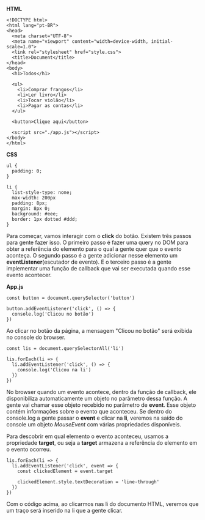 **HTML**
~~~
<!DOCTYPE html>
<html lang="pt-BR">
<head>
  <meta charset="UTF-8">
  <meta name="viewport" content="width=device-width, initial-scale=1.0">
  <link rel="stylesheet" href="style.css">
  <title>Document</title>
</head>
<body>
  <h1>Todos</h1>

  <ul>
    <li>Comprar frangos</li>
    <li>Ler livro</li>
    <li>Tocar violão</li>
    <li>Pagar as contas</li>
  </ul>

  <button>Clique aqui</button>

  <script src="./app.js"></script>
</body>
</html>
~~~

**CSS**
~~~
ul {
  padding: 0;
}

li {
  list-style-type: none;
  max-width: 200px
  padding: 8px;
  margin: 8px 0;
  background: #eee;
  border: 1px dotted #ddd;
}
~~~

Para começar, vamos interagir com o **click** do botão. Existem três passos para gente fazer isso. O primeiro passo é fazer uma query no DOM para obter a referência do elemento para o qual a gente quer que o evento aconteça. O segundo passo é a gente adicionar nesse elemento um **eventListener**(escutador de evento). E o terceiro passo é a gente implementar uma função de callback que vai ser executada quando esse evento acontecer.

**App.js**
~~~
const button = document.querySelector('button')

button.addEventListener('click', () => {
  console.log('Clicou no botão')
})
~~~

Ao clicar no botão da página, a mensagem "Clicou no botão" será exibida no console do browser.

~~~
const lis = document.querySelectorAll('li')

lis.forEach(li => {
  li.addEventListener('click', () => {
    console.log('Clicou na li')
  })
})
~~~

No browser quando um evento acontece, dentro da função de callback, ele disponibiliza automaticamente um objeto no parâmetro dessa função. A gente vai chamar esse objeto recebido no parâmetro de **event**. Esse objeto contém informações sobre o evento que aconteceu. Se dentro do console.log a gente passar o **event** e clicar na **li**, veremos na saído do console um objeto *MouseEvent* com várias propriedades disponíveis.

Para descobrir em qual elemento o evento aconteceu, usamos a propriedade **target**, ou seja a **target** armazena a referência do elemento em o evento ocorreu.

~~~
lis.forEach(li => {
  li.addEventListener('click', event => {
    const clickedElement = event.target

    clickedElement.style.textDecoration = 'line-through'
  })
})
~~~

Com o código acima, ao clicarmos nas li do documento HTML, veremos que um traço será inserido na li que a gente clicar.

